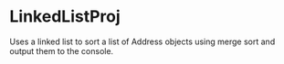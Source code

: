 # LinkedListProj
Uses a linked list to sort a list of Address objects using merge sort and output them to the console.
